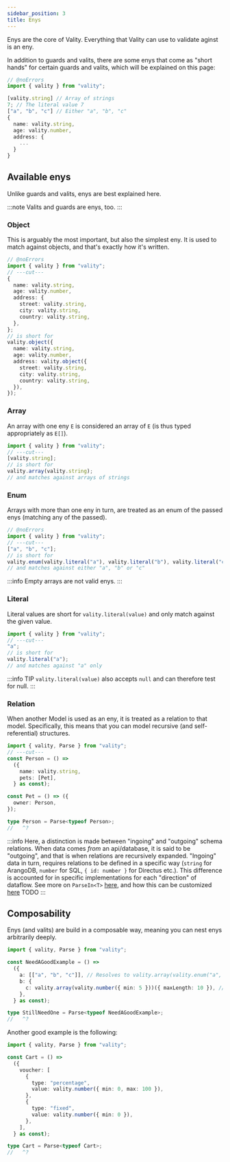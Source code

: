 ```yaml
---
sidebar_position: 3
title: Enys
---
```


Enys are the core of Vality. Everything that Vality can use to validate aginst is an eny.

In addition to guards and valits, there are some enys that come as "short hands" for certain guards and valits, which will be explained on this page:

```ts twoslash
// @noErrors
import { vality } from "vality";

[vality.string] // Array of strings
7; // The literal value 7
["a", "b", "c"] // Either "a", "b", "c"
{
  name: vality.string,
  age: vality.number,
  address: {
    ...
  }
}
```

## Available enys

Unlike guards and valits, enys are best explained here.

:::note
Valits and guards are enys, too.
:::

### Object

This is arguably the most important, but also the simplest eny. It is used to match against objects, and that's exactly how it's written.

```ts twoslash
// @noErrors
import { vality } from "vality";
// ---cut---
{
  name: vality.string,
  age: vality.number,
  address: {
    street: vality.string,
    city: vality.string,
    country: vality.string,
  },
};
// is short for
vality.object({
  name: vality.string,
  age: vality.number,
  address: vality.object({
    street: vality.string,
    city: vality.string,
    country: vality.string,
  }),
});
```

### Array

An array with one eny `E` is considered an array of `E` (is thus typed appropriately as `E[]`).

```ts twoslash
import { vality } from "vality";
// ---cut---
[vality.string];
// is short for
vality.array(vality.string);
// and matches against arrays of strings
```

### Enum

Arrays with more than one eny in turn, are treated as an enum of the passed enys (matching any of the passed).

```ts twoslash
// @noErrors
import { vality } from "vality";
// ---cut---
["a", "b", "c"];
// is short for
vality.enum(vality.literal("a"), vality.literal("b"), vality.literal("c"));
// and matches against either "a", "b" or "c"
```

:::info
Empty arrays are not valid enys.
:::

### Literal

Literal values are short for `vality.literal(value)` and only match against the given value.

```ts twoslash
import { vality } from "vality";
// ---cut---
"a";
// is short for
vality.literal("a");
// and matches against "a" only
```

:::info TIP
`vality.literal(value)` also accepts `null` and can therefore test for null.
:::

### Relation

When another Model is used as an eny, it is treated as a relation to that model. Specifically, this means that you can model recursive (and self-referential) structures.

```ts twoslash
import { vality, Parse } from "vality";
// ---cut---
const Person = () =>
  ({
    name: vality.string,
    pets: [Pet],
  } as const);

const Pet = () => ({
  owner: Person,
});

type Person = Parse<typeof Person>;
//   ^?
```

:::info
Here, a distinction is made between "ingoing" and "outgoing" schema relations. When data comes _from_ an api/database, it is said to be "outgoing", and that is when relations are recursively expanded. "Ingoing" data in turn, requires relations to be defined in a specific way (`string` for ArangoDB, `number` for SQL, `{ id: number }` for Directus etc.). This difference is accounted for in specific implementations for each "direction" of dataflow. See more on `ParseIn<T>` [here](todo), and how this can be customized [here](../config#relations)
TODO
:::

## Composability

Enys (and valits) are build in a composable way, meaning you can nest enys arbitrarily deeply.

```ts twoslash
import { vality, Parse } from "vality";

const NeedAGoodExample = () =>
  ({
    a: [["a", "b", "c"]], // Resolves to vality.array(vality.enum("a", "b", "c"))
    b: {
      c: vality.array(vality.number({ min: 5 }))({ maxLength: 10 }), // An array of at most 10 numbers that are greater than or equal to 5
    },
  } as const);

type StillNeedOne = Parse<typeof NeedAGoodExample>;
//   ^?
```

Another good example is the following:

```ts twoslash
import { vality, Parse } from "vality";

const Cart = () =>
  ({
    voucher: [
      {
        type: "percentage",
        value: vality.number({ min: 0, max: 100 }),
      },
      {
        type: "fixed",
        value: vality.number({ min: 0 }),
      },
    ],
  } as const);

type Cart = Parse<typeof Cart>;
//   ^?
```
